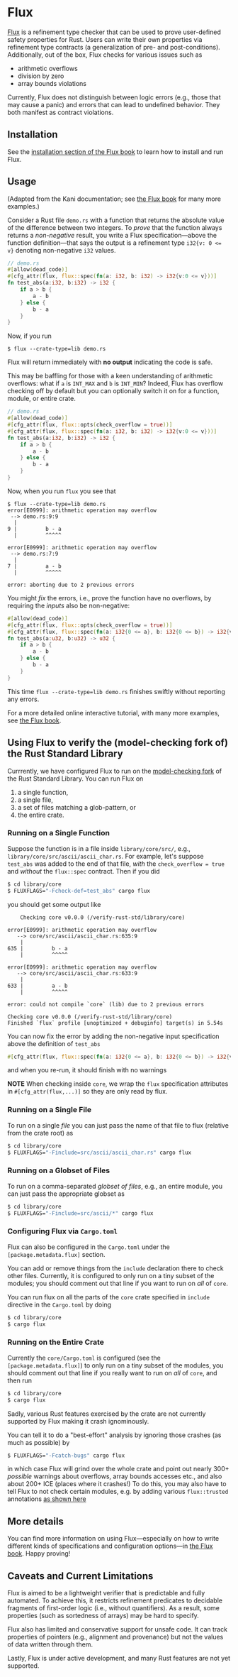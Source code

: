 # Flux

[Flux](https://flux-rs.github.io/flux) is a refinement type checker
that can be used to prove user-defined safety properties for Rust.
Users can write their own properties via refinement type contracts
(a generalization of pre- and post-conditions). Additionally, out of the
box, Flux checks for various issues such as

- arithmetic overflows
- division by zero
- array bounds violations

Currently, Flux does not distinguish between logic errors (e.g., those that may cause a panic)
and errors that can lead to undefined behavior. They both manifest
as contract violations.

## Installation

See the [installation section of the Flux book](https://flux-rs.github.io/flux/install.html)
to learn how to install and run Flux.


## Usage

(Adapted from the Kani documentation; see [the Flux book](https://flux-rs.github.io/flux)
for many more examples.)

Consider a Rust file `demo.rs` with a function that returns
the absolute value of the difference between two integers.
To *prove* that the function always returns a *non-negative* result, you write
a Flux specification—above the function definition—that says the output
is a refinement type `i32{v: 0 <= v}` denoting non-negative `i32` values.


``` rust
// demo.rs
#[allow(dead_code)]
#[cfg_attr(flux, flux::spec(fn(a: i32, b: i32) -> i32{v:0 <= v}))]
fn test_abs(a:i32, b:i32) -> i32 {
    if a > b {
        a - b
    } else {
        b - a
    }
}
```

Now, if you run

```
$ flux --crate-type=lib demo.rs
```

Flux will return immediately with **no output** indicating the code is safe.

This may be baffling for those with a keen understanding of arithmetic overflows:
what if `a` is `INT_MAX` and `b` is `INT_MIN`? Indeed, Flux has overflow checking
off by default but you can optionally switch it on for a function, module, or entire crate.

``` rust
// demo.rs
#[allow(dead_code)]
#[cfg_attr(flux, flux::opts(check_overflow = true))]
#[cfg_attr(flux, flux::spec(fn(a: i32, b: i32) -> i32{v:0 <= v}))]
fn test_abs(a:i32, b:i32) -> i32 {
    if a > b {
        a - b
    } else {
        b - a
    }
}
```

Now, when you run `flux` you see that

```
$ flux --crate-type=lib demo.rs
error[E0999]: arithmetic operation may overflow
 --> demo.rs:9:9
  |
9 |         b - a
  |         ^^^^^

error[E0999]: arithmetic operation may overflow
 --> demo.rs:7:9
  |
7 |         a - b
  |         ^^^^^

error: aborting due to 2 previous errors
```

You might *fix* the errors, i.e., prove the function have no overflows,
by requiring the *inputs* also be non-negative:

```rust
#[allow(dead_code)]
#[cfg_attr(flux, flux::opts(check_overflow = true))]
#[cfg_attr(flux, flux::spec(fn(a: i32{0 <= a}, b: i32{0 <= b}) -> i32{v: 0 <= v}))]
fn test_abs(a:u32, b:u32) -> u32 {
    if a > b {
        a - b
    } else {
        b - a
    }
}
```

This time `flux --crate-type=lib demo.rs` finishes swiftly without reporting any errors.

For a more detailed online interactive tutorial, with many more examples, see [the Flux book](https://flux-rs.github.io/flux).

## Using Flux to verify the (model-checking fork of) the Rust Standard Library

Currrently, we have configured Flux to run on the
[model-checking fork](https://github.com/model-checking/verify-rust-std)
of the Rust Standard Library. You can run Flux on

1. a single function,
2. a single file,
3. a set of files matching a glob-pattern, or
4. the entire crate.

### Running on a Single Function

Suppose the function is in a file inside `library/core/src/`, e.g.,
`library/core/src/ascii/ascii_char.rs`.
For example, let's suppose `test_abs` was added to the end of that file,
*with* the `check_overflow = true`  and *without* the `flux::spec` contract.
Then if you did

```bash
$ cd library/core
$ FLUXFLAGS="-Fcheck-def=test_abs" cargo flux
```

you should get some output like

```
    Checking core v0.0.0 (/verify-rust-std/library/core)

error[E0999]: arithmetic operation may overflow
   --> core/src/ascii/ascii_char.rs:635:9
    |
635 |         b - a
    |         ^^^^^

error[E0999]: arithmetic operation may overflow
   --> core/src/ascii/ascii_char.rs:633:9
    |
633 |         a - b
    |         ^^^^^

error: could not compile `core` (lib) due to 2 previous errors

Checking core v0.0.0 (/verify-rust-std/library/core)
Finished `flux` profile [unoptimized + debuginfo] target(s) in 5.54s
```


You can now fix the error by adding the non-negative input specification above the definition
of `test_abs`

```rust
#[cfg_attr(flux, flux::spec(fn(a: i32{0 <= a}, b: i32{0 <= b}) -> i32{v: 0 <= v})]
```

and when you re-run, it should finish with no warnings

**NOTE** When checking inside `core`, we wrap the `flux` specification attributes
in `#[cfg_attr(flux,...)]` so they are only read by flux.

### Running on a Single File

To run on a single _file_ you can just pass the name of that file to flux (relative from the
crate root) as

```bash
$ cd library/core
$ FLUXFLAGS="-Finclude=src/ascii/ascii_char.rs" cargo flux
```

### Running on a Globset of Files

To run on a comma-separated _globset of files_, e.g., an entire module, you can just pass
the appropriate globset as

```bash
$ cd library/core
$ FLUXFLAGS="-Finclude=src/ascii/*" cargo flux
```

### Configuring Flux via `Cargo.toml`

Flux can also be configured in the `Cargo.toml` under the
`[package.metadata.flux]` section.

You can add or remove things from the `include` declaration there
to check other files. Currently, it is configured to only run on a
tiny subset of the modules; you should comment out that line if you
want to run on _all_ of `core`.

You can run flux on all the parts of the `core` crate specified in `include`
directive in the `Cargo.toml` by doing

```bash
$ cd library/core
$ cargo flux
```

### Running on the Entire Crate

Currently the `core/Cargo.toml` is configured (see the `[package.metadata.flux]`) to
only run on a tiny subset of the modules, you should comment out that line if you
really want to run on _all_ of `core`, and then run

```bash
$ cd library/core
$ cargo flux
```

Sadly, various Rust features exercised by the crate are not currently supported by
Flux making it crash ignominously.

You can tell it to do a "best-effort" analysis by ignoring those crashes
(as much as possible) by

```bash
$ FLUXFLAGS="-Fcatch-bugs" cargo flux
```

in which case Flux will grind over the whole crate and point out nearly 300+ *possible*
warnings about overflows, array bounds accesses etc.,
and also about 200+ ICE (places where it crashes!) To do this, you may also have
to tell Flux to not check certain modules, e.g. by adding
various `flux::trusted` annotations [as shown here](https://github.com/flux-rs/verify-rust-std/blob/fluxable/library/core/src/lib.rs)


## More details

You can find more information on using Flux—especially on how to write different
kinds of specifications and configuration options—in [the Flux book](https://flux-rs.github.io/flux).
Happy proving!

## Caveats and Current Limitations

Flux is aimed to be a lightweight verifier that is predictable and fully automated. To achieve this,
it restricts refinement predicates to decidable fragments of first-order logic
(i.e., without quantifiers). As a result, some properties (such as sortedness of arrays) may be
hard to specify.

Flux also has limited and conservative support for unsafe code. It can track properties of
pointers (e.g., alignment and provenance) but not the values of data written through
them.

Lastly, Flux is under active development, and many Rust features are not yet supported.
